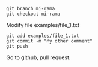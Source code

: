 


```
git branch mi-rama
git checkout mi-rama
```

Modify file examples/file_1.txt

```
git add examples/file_1.txt
git commit -m "My other comment"
git push
```

Go to github, pull request.